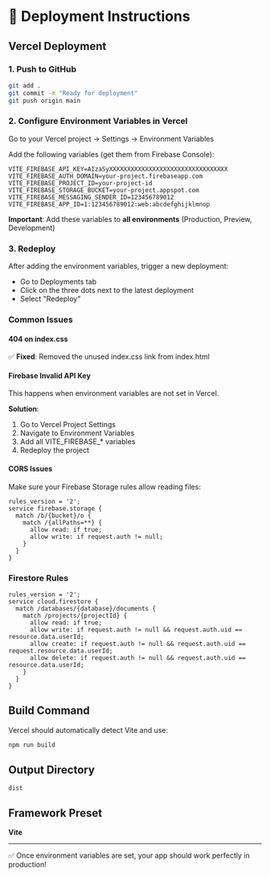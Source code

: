 # 🚀 Deployment Instructions

## Vercel Deployment

### 1. Push to GitHub
```bash
git add .
git commit -m "Ready for deployment"
git push origin main
```

### 2. Configure Environment Variables in Vercel

Go to your Vercel project → Settings → Environment Variables

Add the following variables (get them from Firebase Console):

```
VITE_FIREBASE_API_KEY=AIzaSyXXXXXXXXXXXXXXXXXXXXXXXXXXXXXXXXX
VITE_FIREBASE_AUTH_DOMAIN=your-project.firebaseapp.com
VITE_FIREBASE_PROJECT_ID=your-project-id
VITE_FIREBASE_STORAGE_BUCKET=your-project.appspot.com
VITE_FIREBASE_MESSAGING_SENDER_ID=123456789012
VITE_FIREBASE_APP_ID=1:123456789012:web:abcdefghijklmnop
```

**Important**: Add these variables to **all environments** (Production, Preview, Development)

### 3. Redeploy

After adding the environment variables, trigger a new deployment:
- Go to Deployments tab
- Click on the three dots next to the latest deployment
- Select "Redeploy"

### Common Issues

#### 404 on index.css
✅ **Fixed**: Removed the unused index.css link from index.html

#### Firebase Invalid API Key
This happens when environment variables are not set in Vercel.

**Solution**:
1. Go to Vercel Project Settings
2. Navigate to Environment Variables
3. Add all VITE_FIREBASE_* variables
4. Redeploy the project

#### CORS Issues
Make sure your Firebase Storage rules allow reading files:
```
rules_version = '2';
service firebase.storage {
  match /b/{bucket}/o {
    match /{allPaths=**} {
      allow read: if true;
      allow write: if request.auth != null;
    }
  }
}
```

### Firestore Rules
```
rules_version = '2';
service cloud.firestore {
  match /databases/{database}/documents {
    match /projects/{projectId} {
      allow read: if true;
      allow write: if request.auth != null && request.auth.uid == resource.data.userId;
      allow create: if request.auth != null && request.auth.uid == request.resource.data.userId;
      allow delete: if request.auth != null && request.auth.uid == resource.data.userId;
    }
  }
}
```

## Build Command
Vercel should automatically detect Vite and use:
```bash
npm run build
```

## Output Directory
```
dist
```

## Framework Preset
**Vite**

---

✅ Once environment variables are set, your app should work perfectly in production!
